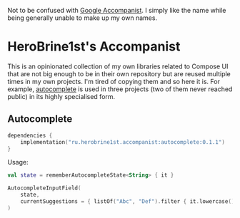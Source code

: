 Not to be confused with [Google Accompanist](https://github.com/google/accompanist). I simply like the name while being generally unable to make up my own names.

# HeroBrine1st's Accompanist

This is an opinionated collection of my own libraries related to Compose UI that are not big enough to be in their own repository but are reused multiple times in my own projects. I'm tired of copying them and so here it is. For example, [autocomplete](autocomplete) is used in three projects (two of them never reached public) in its highly specialised form.

## Autocomplete

```kotlin
dependencies {
    implementation("ru.herobrine1st.accompanist:autocomplete:0.1.1")
}
```

Usage:

```kotlin
val state = rememberAutocompleteState<String> { it }

AutocompleteInputField(
    state,
    currentSuggestions = { listOf("Abc", "Def").filter { it.lowercase().startswith(state.currentText) } }
)
```
